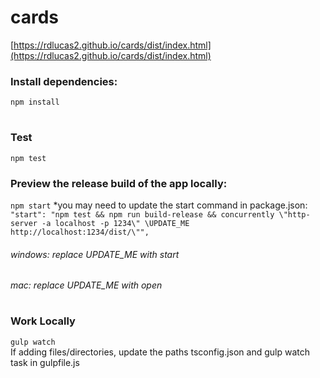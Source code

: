# cards
[https://rdlucas2.github.io/cards/dist/index.html](https://rdlucas2.github.io/cards/dist/index.html)
### Install dependencies:  
```npm install```
#
### Test
```npm test```
### Preview the release build of the app locally:  
```npm start```
*you may need to update the start command in package.json:  
```"start": "npm test && npm run build-release && concurrently \"http-server -a localhost -p 1234\" \UPDATE_ME http://localhost:1234/dist/\"",``` 
###### windows: replace UPDATE_ME with start  
###### mac: replace UPDATE_ME with open
#
### Work Locally
```gulp watch```  
If adding files/directories, update the paths tsconfig.json and gulp watch task in gulpfile.js
